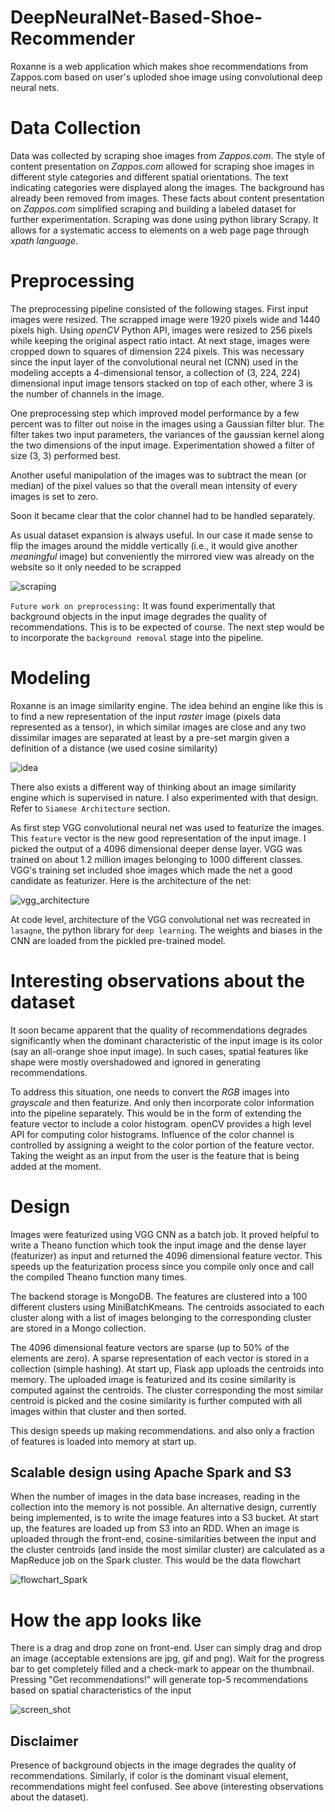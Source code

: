 # DeepNeuralNet-Based-Shoe-Recommender

Roxanne is a web application which makes shoe recommendations from Zappos.com based on user's uploded shoe image using convolutional deep neural nets.

# Data Collection

Data was collected by scraping shoe images from *Zappos.com*. The style of content presentation on *Zappos.com* allowed for scraping shoe images in different style categories and different spatial orientations. The text indicating categories were displayed along the images. The background has already been removed from images. These facts about content presentation on *Zappos.com* simplified scraping and building a labeled dataset for further experimentation.
Scraping was done using python library Scrapy. It allows for a systematic access to elements on a web page page through *xpath language*.

# Preprocessing

The preprocessing pipeline consisted of the following stages. First input images were resized. The scrapped image were 1920 pixels wide and 1440 pixels high. Using *openCV* Python API, images were resized to 256 pixels while keeping the original aspect ratio intact.
At next stage, images were cropped down to squares of dimension 224 pixels. This was necessary since the input layer of the convolutional neural net (CNN) used in the modeling accepts a 4-dimensional tensor, a collection of (3, 224, 224) dimensional input image tensors stacked on top of each other, where 3 is the number of channels in the image.

One preprocessing step which improved model performance by a few percent was to filter out noise in the images using a Gaussian filter blur. The filter takes two input parameters, the variances of the gaussian kernel along the two dimensions of the input image. Experimentation showed a filter of size (3, 3) performed best.

Another useful manipulation of the images was to subtract the mean (or median) of the pixel values so that the overall mean intensity of every images is set to zero.

Soon it became clear that the color channel had to be handled separately.

As usual dataset expansion is always useful. In our case it made sense to flip the images around the middle vertically (i.e., it would give another *meaningful* image) but conveniently the mirrored view was already on the website so it only needed to be scrapped

![scraping](images/scraping.png)

`Future work on preprocessing:`
It was found experimentally that background objects in the input image degrades the quality of recommendations. This is to be expected of course. The next step would be to incorporate the `background removal` stage into the pipeline.

# Modeling

Roxanne is an image similarity engine. The idea behind an engine like this is to find a new representation of the input *raster* image (pixels data represented as a tensor), in which similar images are close and any two dissimilar images are separated at least by a pre-set margin given a definition of a distance (we used cosine similarity)

![idea](images/idea.png)

There also exists a different way of thinking about an image similarity engine which is supervised in nature. I also experimented with that design. Refer to `Siamese Architecture` section.

As first step VGG convolutional neural net was used to featurize the images. This `feature` vector is the new good representation of the input image. I picked the output of a 4096 dimensional deeper dense layer. VGG was trained on about 1.2 million images belonging to 1000 different classes. VGG's training set included shoe images which made the net a good candidate as featurizer. Here is the architecture of the net:

![vgg_architecture](images/vgg_architecture.png "VGG Architecture")

At code level, architecture of the VGG convolutional net was recreated in `lasagne`, the python library for `deep learning`. The weights and biases in the CNN are loaded from the pickled pre-trained model.

# Interesting observations about the dataset

It soon became apparent that the quality of recommendations degrades significantly when the dominant characteristic of the input image is its color (say an all-orange shoe input image). In such cases, spatial features like shape were mostly overshadowed and ignored in generating recommendations.

To address this situation, one needs to convert the *RGB* images into *grayscale* and then featurize. And only then incorporate color information into the pipeline separately. This would be in the form of extending the feature vector to include a color histogram. openCV provides a high level API for computing color histograms. Influence of the color channel is controlled by assigning a weight to the color portion of the feature vector. Taking the weight as an input from the user is the feature that is being added at the moment.

# Design

Images were featurized using VGG CNN as a batch job. It proved helpful to write a Theano function which took the input image and the dense layer (featurizer) as input and returned the 4096 dimensional feature vector. This speeds up the featurization process since you compile only once and call the compiled Theano function many times.

The backend storage is MongoDB. The features are clustered into a 100 different clusters using MiniBatchKmeans. The centroids associated to each cluster along with a list of images belonging to the corresponding cluster are stored in a Mongo collection.

 The 4096 dimensional feature vectors are sparse (up to 50% of the elements are zero). A sparse representation of each vector is stored in a collection (simple hashing). At start up, Flask app uploads the centroids into memory. The uploaded image is featurized and its cosine similarity is computed against the centroids. The cluster corresponding the most similar centroid is picked and the cosine similarity is further computed with all images within that cluster and then sorted.

 This design speeds up making recommendations. and also only a fraction of features is loaded into memory at start up.

## Scalable design using Apache Spark and S3

When the number of images in the data base increases, reading in the collection into the memory is not possible. An alternative design, currently being implemented, is to write the image features into a S3 bucket. At start up, the features are loaded up from S3 into an RDD. When an image is uploaded through the front-end, cosine-similarities between the input and the cluster centroids (and inside the most similar cluster) are calculated as a MapReduce job on the Spark cluster.
This would be the data flowchart

![flowchart_Spark](images/flowchart_Spark.png)

# How the app looks like

There is a drag and drop zone on front-end. User can simply drag and drop an image (acceptable extensions are jpg, gif and png). Wait for the progress bar to get completely filled and a check-mark to appear on the thumbnail. Pressing "Get recommendations!" will generate top-5 recommendations based on spatial characteristics of the input

![screen_shot](images/screen_shot.png)

## Disclaimer

Presence of background objects in the image degrades the quality of recommendations. Similarly, if color is the dominant visual element, recommendations might feel confused. See above (interesting observations about the dataset).
